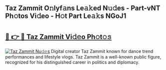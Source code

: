 ## Taz Zammit O𝚗lyf𝚊ns Le𝚊𝚔ed N𝚞𝚍es - Part-vNT Ph𝚘tos Vi𝚍eo - H𝚘t Part Le𝚊𝚔s NGoJ1

# <h2><a href="http://hf8bctt.feru.top/?c=Taz+Zammit">🔗 👉 🔴 Taz Zammit Vi𝚍𝚎o Ph𝚘t𝚘𝚜</a></h2>

[![Taz Zammit Nu𝚍𝚎s](https://i.imgur.com/0TWrTi3.gif)](http://hf8bctt.feru.top/?c=Taz+Zammit)
Digital creator Taz Zammit known for dance trend performances and lifestyle vlogs. Taz Zammit is a well-known public figure, recognized for his distinguished career in politics and diplomacy. 
